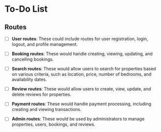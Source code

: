 # To-Do List

## Routes

- [ ] **User routes**: These could include routes for user registration, login, logout, and profile management.

- [ ] **Booking routes**: These would handle creating, viewing, updating, and cancelling bookings.

- [ ] **Search routes**: These would allow users to search for properties based on various criteria, such as location, price, number of bedrooms, and availability dates.

- [ ] **Review routes**: These would allow users to create, view, update, and delete reviews for properties.

- [ ] **Payment routes**: These would handle payment processing, including creating and viewing transactions.

- [ ] **Admin routes**: These would be used by administrators to manage properties, users, bookings, and reviews.
